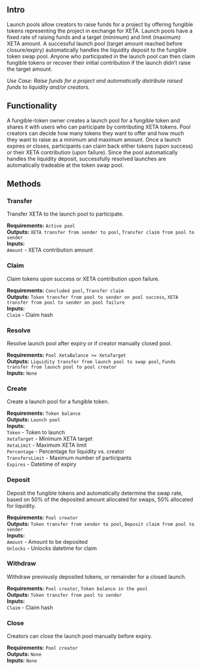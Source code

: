 ## Intro
Launch pools allow creators to raise funds for a project by offering fungible tokens representing the project in exchange for XETA. Launch pools have a fixed rate of raising funds and a target (minimum) and limit (maximum) XETA amount. A successful launch pool (target amount reached before closure/expiry) automatically handles the liquidity deposit to the fungible token swap pool. Anyone who participated in the launch pool can then claim fungible tokens or recover their initial contribution if the launch didn’t raise the target amount.

*Use Case: Raise funds for a project and automatically distribute raised funds to liquidity and/or creators.*

## Functionality
A fungible-token owner creates a launch pool for a fungible token and shares it with users who can participate by contributing XETA tokens. Pool creators can decide how many tokens they want to offer and how much they want to raise as a minimum and maximum amount. Once a launch expires or closes, participants can claim back either tokens (upon success) or their XETA contribution (upon failure). Since the pool automatically handles the liquidity deposit, successfully resolved launches are automatically tradeable at the token swap pool.

## Methods

### Transfer
Transfer XETA to the launch pool to participate.

**Requirements:** `Active pool`  
**Outputs:** `XETA transfer from sender to pool`, `Transfer claim from pool to sender`  
**Inputs:**  
`Amount` - XETA contribution amount  

### Claim
Claim tokens upon success or XETA contribution upon failure.

**Requirements:** `Concluded pool`, `Transfer claim`  
**Outputs:** `Token transfer from pool to sender on pool success`, `XETA transfer from pool to sender on pool failure`  
**Inputs:**  
`Claim` - Claim hash    

### Resolve
Resolve launch pool after expiry or if creator manually closed pool.

**Requirements:** `Pool XetaBalance >= XetaTarget`  
**Outputs:** `Liquidity transfer from launch pool to swap pool`, `Funds transfer from launch pool to pool creator`  
**Inputs:** `None`  

### Create
Create a launch pool for a fungible token.

**Requirements:** `Token balance`  
**Outputs:** `Launch pool`  
**Inputs:**  
`Token` - Token to launch  
`XetaTarget` - Minimum XETA target  
`XetaLimit` - Maximum XETA limit  
`Percentage` - Percentage for liquidity vs. creator  
`TransfersLimit` - Maximum number of participants  
`Expires` - Datetime of expiry  

### Deposit
Deposit the fungible tokens and automatically determine the swap rate, based on 50% of the deposited amount allocated for swaps, 50% allocated for liquidity.

**Requirements:** `Pool creator`  
**Outputs:** `Token transfer from sender to pool`, `Deposit claim from pool to sender`    
**Inputs:**  
`Amount` - Amount to be deposited  
`Unlocks` - Unlocks datetime for claim  

### Withdraw
Withdraw previously deposited tokens, or remainder for a closed launch.

**Requirements:** `Pool creator`, `Token balance in the pool`  
**Outputs:** `Token transfer from pool to sender`  
**Inputs:**  
`Claim` - Claim hash  

### Close
Creators can close the launch pool manually before expiry.

**Requirements:** `Pool creator`  
**Outputs:** `None`  
**Inputs:** `None`  